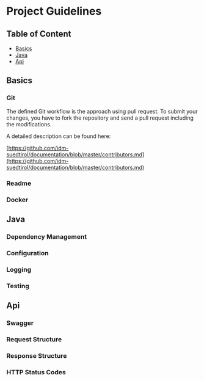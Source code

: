 Project Guidelines
==================

## Table of Content

- [Basics](#basics)
- [Java](#java)
- [Api](#api)

## Basics

### Git

The defined Git workflow is the approach using pull request. To submit your changes, you have to fork the repository and send a pull request including the modifications.

A detailed description can be found here:

[https://github.com/idm-suedtirol/documentation/blob/master/contributors.md](https://github.com/idm-suedtirol/documentation/blob/master/contributors.md)

### Readme

### Docker

## Java

### Dependency Management

### Configuration

### Logging

### Testing

## Api

### Swagger

### Request Structure

### Response Structure

### HTTP Status Codes
